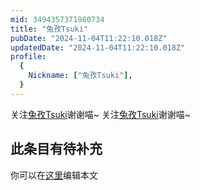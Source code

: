 ```yaml
---
mid: 3494357371980734
title: "兔孜Tsuki"
pubDate: "2024-11-04T11:22:10.018Z"
updatedDate: "2024-11-04T11:22:10.018Z"
profile:
  {
    Nickname: ["兔孜Tsuki"],
  }
---
```


关注[兔孜Tsuki](https://space.bilibili.com/3494357371980734)谢谢喵~ 关注[兔孜Tsuki](https://space.bilibili.com/3494357371980734)谢谢喵~

## 此条目有待补充
你可以在[这里](https://github.com/Yuhanawa/VTuber.ICU-Content/edit/master/v/兔孜Tsuki/index.md)编辑本文
